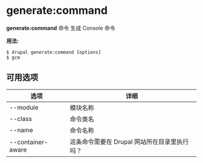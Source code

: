 # generate:command
**generate:command** 命令 生成 Console 命令

**用法:**
```
$ drupal generate:command [options] 
$ gcm  
```

## 可用选项
选项 | 详细
-------|-------------
--module | 模块名称
--class | 命令类名
--name | 命令名称
--container-aware | 这条命令需要在 Drupal 网站所在目录里执行吗？
